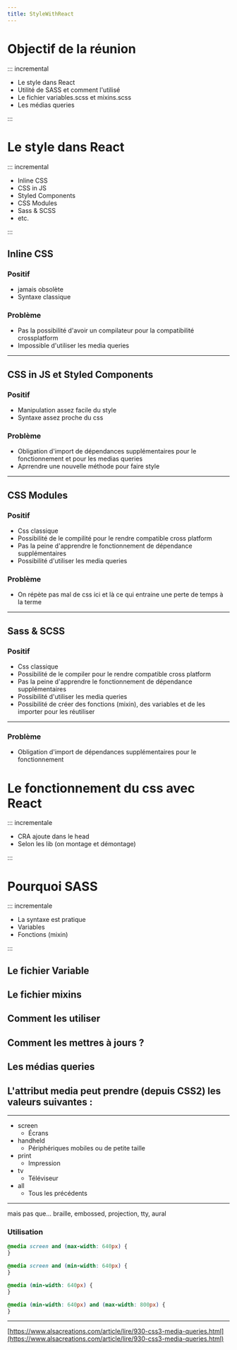 ```yaml
---
title: StyleWithReact
---
```


# Objectif de la réunion

::: incremental

- Le style dans React
- Utilité de SASS et comment l'utilisé
- Le fichier variables.scss et mixins.scss
- Les médias queries

:::

# Le style dans React

::: incremental

- Inline CSS
- CSS in JS
- Styled Components
- CSS Modules
- Sass & SCSS
- etc.

:::

## Inline CSS

### Positif

- jamais obsolète
- Syntaxe classique

### Problème

- Pas la possibilité d'avoir un compilateur pour la compatibilité crossplatform
- Impossible d'utiliser les media queries

---

## CSS in JS et Styled Components

### Positif

- Manipulation assez facile du style
- Syntaxe assez proche du css

### Problème

- Obligation d'import de dépendances supplémentaires pour le fonctionnement et
  pour les medias queries
- Aprrendre une nouvelle méthode pour faire style

---

## CSS Modules

### Positif

- Css classique
- Possibilité de le compilité pour le rendre compatible cross platform
- Pas la peine d'apprendre le fonctionnement de dépendance supplémentaires
- Possibilité d'utiliser les media queries

### Problème

- On répète pas mal de css ici et là ce qui entraine une perte de temps à la
  terme

---

## Sass & SCSS

### Positif

- Css classique
- Possibilité de le compiler pour le rendre compatible cross platform
- Pas la peine d'apprendre le fonctionnement de dépendance supplémentaires
- Possibilité d'utiliser les media queries
- Possibilité de créer des fonctions (mixin), des variables et de les importer
  pour les réutiliser

---

### Problème

- Obligation d'import de dépendances supplémentaires pour le fonctionnement

# Le fonctionnement du css avec React

::: incrementale

- CRA ajoute dans le head
- Selon les lib (on montage et démontage)

:::

# Pourquoi SASS

::: incrementale

- La syntaxe est pratique
- Variables
- Fonctions (mixin)

:::

## Le fichier Variable

## Le fichier mixins

## Comment les utiliser

## Comment les mettres à jours ?

## Les médias queries

## L'attribut media peut prendre (depuis CSS2) les valeurs suivantes :

---

- screen
  - Écrans
- handheld
  - Périphériques mobiles ou de petite taille
- print
  - Impression
- tv
  - Téléviseur
- all
  - Tous les précédents

---

mais pas que... braille, embossed, projection, tty, aural

### Utilisation

```css
@media screen and (max-width: 640px) {
}
```

```css
@media screen and (min-width: 640px) {
}
```

```css
@media (min-width: 640px) {
}
```

```css
@media (min-width: 640px) and (max-width: 800px) {
}
```

---

[https://www.alsacreations.com/article/lire/930-css3-media-queries.html](https://www.alsacreations.com/article/lire/930-css3-media-queries.html)

